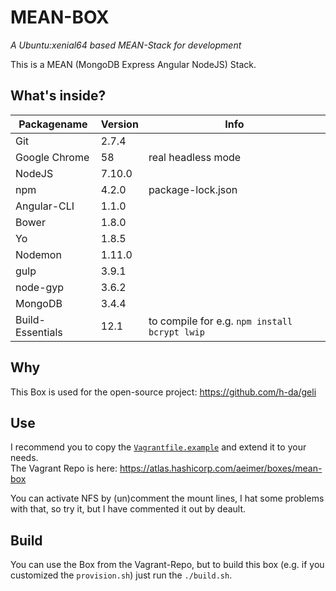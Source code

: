 # MEAN-BOX
_A Ubuntu:xenial64 based MEAN-Stack for development_

This is a MEAN (MongoDB Express Angular NodeJS) Stack.

## What's inside?
| Packagename      | Version | Info                                          |
|------------------|---------|-----------------------------------------------|
| Git              | 2.7.4   |                                               |
| Google Chrome    | 58      | real headless mode                            |
| NodeJS           | 7.10.0  |                                               |
| npm              | 4.2.0   | package-lock.json                             |
| Angular-CLI      | 1.1.0   |                                               |
| Bower            | 1.8.0   |                                               |
| Yo               | 1.8.5   |                                               |
| Nodemon          | 1.11.0  |                                               |
| gulp             | 3.9.1   |                                               |
| node-gyp         | 3.6.2   |                                               |
| MongoDB          | 3.4.4   |                                               |
| Build-Essentials | 12.1    | to compile for e.g. `npm install bcrypt lwip` |

## Why
This Box is used for the open-source project: https://github.com/h-da/geli

## Use
I recommend you to copy the [`Vagrantfile.example`](Vagrantfile.example) and extend it to your needs.   
The Vagrant Repo is here: https://atlas.hashicorp.com/aeimer/boxes/mean-box

You can activate NFS by (un)comment the mount lines, I hat some problems with that, so try it, but I have commented it out by deault.

## Build
You can use the Box from the Vagrant-Repo, but to build this box (e.g. if you customized the `provision.sh`) just run the `./build.sh`.
